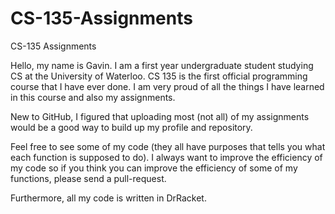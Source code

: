 # CS-135-Assignments
CS-135 Assignments

Hello, my name is Gavin. I am a first year undergraduate student studying CS at the University of Waterloo.
CS 135 is the first official programming course that I have ever done. I am very proud of all the things I have learned in this course and also my assignments.

New to GitHub, I figured that uploading most (not all) of my assignments would be a good way to build up my profile and repository.

Feel free to see some of my code (they all have purposes that tells you what each function is supposed to do).
I always want to improve the efficiency of my code so if you think you can improve the efficiency of some of my functions, please send a pull-request.

Furthermore, all my code is written in DrRacket.
